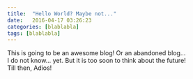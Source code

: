 ```yaml
---
title:  "Hello World? Maybe not..."
date:   2016-04-17 03:26:23
categories: [blablabla]
tags: [blablabla]
---
```


This is going to be an awesome blog! Or an abandoned blog...  <br>
I do not know... yet. But it is too soon to think about the future! <br>
Till then, Adios! 
